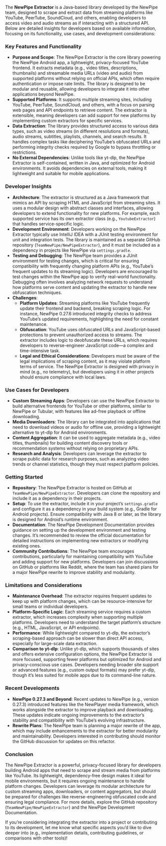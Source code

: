 The **NewPipe Extractor** is a Java-based library developed by the NewPipe team, designed to scrape and extract data from streaming platforms like YouTube, PeerTube, SoundCloud, and others, enabling developers to access video and audio streams as if interacting with a structured API. Below are detailed insights for developers based on available information, focusing on its functionality, use cases, and development considerations:

### Key Features and Functionality
- **Purpose and Scope**: The NewPipe Extractor is the core library powering the NewPipe Android app, a lightweight, privacy-focused YouTube frontend. It extracts metadata (e.g., video titles, descriptions, thumbnails) and streamable media URLs (video and audio) from supported platforms without relying on official APIs, which often require authentication or impose rate limits. The library is designed to be modular and reusable, allowing developers to integrate it into other applications beyond NewPipe.[](https://github.com/TeamNewPipe/NewPipeExtractor)[](https://teamnewpipe.github.io/documentation/)
- **Supported Platforms**: It supports multiple streaming sites, including YouTube, PeerTube, SoundCloud, and others, with a focus on parsing web pages and API endpoints to retrieve content. The extractor is extensible, meaning developers can add support for new platforms by implementing custom extractors for specific services.
- **Data Extraction**: The library provides structured access to various data types, such as video streams (in different resolutions and formats), audio streams, subtitles, playlists, channels, and search results. It handles complex tasks like deciphering YouTube’s obfuscated URLs and performing integrity checks required by Google to bypass throttling or restrictions.[](https://newpipe.net/blog/pinned/announcement/newpipe-0.27.6-rewrite-team-states/)
- **No External Dependencies**: Unlike tools like yt-dlp, the NewPipe Extractor is self-contained, written in Java, and optimized for Android environments. It avoids dependencies on external tools, making it lightweight and suitable for mobile applications.

### Developer Insights
- **Architecture**: The extractor is structured as a Java framework that mimics an API by scraping HTML and JavaScript from streaming sites. It uses a modular design with abstract classes and interfaces, allowing developers to extend functionality for new platforms. For example, each supported service has its own extractor class (e.g., `YoutubeExtractor`) that handles service-specific logic.[](https://teamnewpipe.github.io/documentation/)
- **Development Environment**: Developers working on the NewPipe Extractor typically use IntelliJ IDEA with a JUnit testing environment for unit and integration tests. The library is maintained as a separate GitHub repository (`TeamNewPipe/NewPipeExtractor`), and it must be included as a dependency in projects like NewPipe via `settings.gradle`.[](https://teamnewpipe.github.io/documentation/04_Run_changes_in_App/)[](https://stackoverflow.com/questions/77134145/newpipe-build-failure-due-to-no-extractor-found-10432)
- **Testing and Debugging**: The NewPipe team provides a JUnit environment for testing changes, which is critical for ensuring compatibility with frequently changing platform APIs (e.g., YouTube’s frequent updates to its streaming logic). Developers are encouraged to test changes within the NewPipe app to verify real-world functionality. Debugging often involves analyzing network requests to understand how platforms serve content and updating the extractor to handle new obfuscation techniques.[](https://teamnewpipe.github.io/documentation/04_Run_changes_in_App/)
- **Challenges**:
  - **Platform Updates**: Streaming platforms like YouTube frequently update their frontend and backend, breaking scraping logic. For instance, NewPipe 0.27.6 introduced integrity checks to address YouTube’s updated requirements, highlighting the need for constant maintenance.[](https://newpipe.net/blog/pinned/announcement/newpipe-0.27.6-rewrite-team-states/)
  - **Obfuscation**: YouTube uses obfuscated URLs and JavaScript-based protections to prevent unauthorized access to streams. The extractor includes logic to deobfuscate these URLs, which requires developers to reverse-engineer JavaScript code—a complex and time-intensive task.
  - **Legal and Ethical Considerations**: Developers must be aware of the legal implications of scraping content, as it may violate platform terms of service. The NewPipe Extractor is designed with privacy in mind (e.g., no telemetry), but developers using it in other projects should ensure compliance with local laws.

### Use Cases for Developers
- **Custom Streaming Apps**: Developers can use the NewPipe Extractor to build alternative frontends for YouTube or other platforms, similar to NewPipe or Tubular, with features like ad-free playback or offline downloading.
- **Media Downloaders**: The library can be integrated into applications that need to download videos or audio for offline use, providing a lightweight alternative to yt-dlp for Android environments.
- **Content Aggregation**: It can be used to aggregate metadata (e.g., video titles, thumbnails) for building content discovery tools or recommendation systems without relying on proprietary APIs.
- **Research and Analysis**: Developers can leverage the extractor to scrape public data for research purposes, such as analyzing video trends or channel statistics, though they must respect platform policies.

### Getting Started
- **Repository**: The NewPipe Extractor is hosted on GitHub at `TeamNewPipe/NewPipeExtractor`. Developers can clone the repository and include it as a dependency in their projects.[](https://github.com/TeamNewPipe/NewPipeExtractor)[](https://github.com/teamnewpipe)
- **Setup**: To use the extractor, include it in your project’s `settings.gradle` and configure it as a dependency in your build system (e.g., Gradle for Android projects). Ensure compatibility with Java 8 or later, as the library is designed for Android’s runtime environment.[](https://stackoverflow.com/questions/77134145/newpipe-build-failure-due-to-no-extractor-found-10432)
- **Documentation**: The NewPipe Development Documentation provides guidance on setting up the development environment and testing changes. It’s recommended to review the official documentation for detailed instructions on implementing new extractors or modifying existing ones.[](https://teamnewpipe.github.io/documentation/)
- **Community Contributions**: The NewPipe team encourages contributions, particularly for maintaining compatibility with YouTube and adding support for new platforms. Developers can join discussions on GitHub or platforms like Reddit, where the team has shared plans for a major NewPipe rewrite to improve stability and modularity.[](https://www.reddit.com/r/NewPipe/comments/13s7ksz/planning_a_new_modern_and_stable_newpipe/)

### Limitations and Considerations
- **Maintenance Overhead**: The extractor requires frequent updates to keep up with platform changes, which can be resource-intensive for small teams or individual developers.[](https://newpipe.net/blog/pinned/announcement/newpipe-0.27.6-rewrite-team-states/)
- **Platform-Specific Logic**: Each streaming service requires a custom extractor, which increases complexity when supporting multiple platforms. Developers need to understand the target platform’s structure (e.g., HTML, JavaScript, or API endpoints).
- **Performance**: While lightweight compared to yt-dlp, the extractor’s scraping-based approach can be slower than direct API access, especially for large-scale data extraction.
- **Comparison to yt-dlp**: Unlike yt-dlp, which supports thousands of sites and offers extensive configuration options, the NewPipe Extractor is more focused, supporting fewer platforms but optimized for Android and privacy-conscious use cases. Developers needing broader site support or advanced features (e.g., custom output formats) may prefer yt-dlp, though it’s less suited for mobile apps due to its command-line nature.

### Recent Developments
- **NewPipe 0.27.3 and Beyond**: Recent updates to NewPipe (e.g., version 0.27.3) introduced features like the NewPlayer media framework, which works alongside the extractor to improve playback and downloading. These updates indicate ongoing improvements to the extractor’s stability and compatibility with YouTube’s evolving infrastructure.
- **Rewrite Plans**: The NewPipe team is planning a major rewrite of the app, which may include enhancements to the extractor for better modularity and maintainability. Developers interested in contributing should monitor the GitHub discussion for updates on this refactor.[](https://www.reddit.com/r/NewPipe/comments/13s7ksz/planning_a_new_modern_and_stable_newpipe/)[](https://newpipe.net/blog/pinned/announcement/newpipe-0.27.6-rewrite-team-states/)

### Conclusion
The NewPipe Extractor is a powerful, privacy-focused library for developers building Android apps that need to scrape and stream media from platforms like YouTube. Its lightweight, dependency-free design makes it ideal for mobile environments, but it requires ongoing maintenance to handle platform changes. Developers can leverage its modular architecture for custom streaming apps, downloaders, or content aggregators, but should be prepared for challenges like reverse-engineering obfuscated code and ensuring legal compliance. For more details, explore the GitHub repository (`TeamNewPipe/NewPipeExtractor`) and the NewPipe Development Documentation.[](https://github.com/TeamNewPipe/NewPipeExtractor)[](https://teamnewpipe.github.io/documentation/)

If you’re considering integrating the extractor into a project or contributing to its development, let me know what specific aspects you’d like to dive deeper into (e.g., implementation details, contributing guidelines, or comparisons with other tools)!